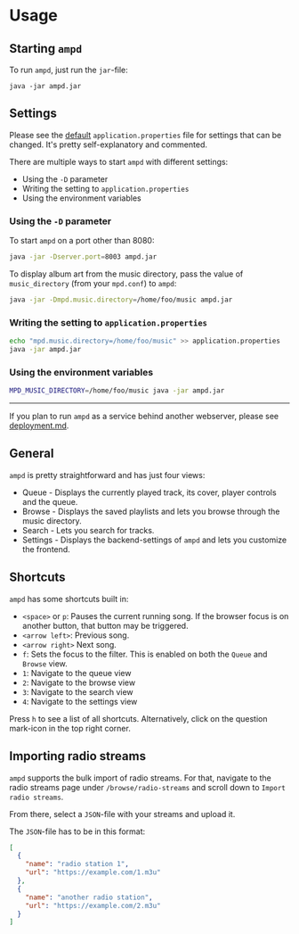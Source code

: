 # Usage

## Starting `ampd`

To run `ampd`, just run the `jar`-file:

```shell script
java -jar ampd.jar
```

## Settings

Please see the
[default](https://github.com/rain0r/ampd/blob/master/src/main/resources/application.properties)
`application.properties` file for settings that can be changed. It's pretty self-explanatory and commented.

There are multiple ways to start `ampd` with different settings:

* Using the `-D` parameter
* Writing the setting to `application.properties`
* Using the environment variables

### Using the `-D` parameter

To start `ampd` on a port other than 8080:

```sh
java -jar -Dserver.port=8003 ampd.jar
```

To display album art from the music directory, pass the value of `music_directory` (from your `mpd.conf`) to `ampd`:

```sh
java -jar -Dmpd.music.directory=/home/foo/music ampd.jar
```

### Writing the setting to `application.properties`

```sh
echo "mpd.music.directory=/home/foo/music" >> application.properties
java -jar ampd.jar
```

### Using the environment variables

```sh
MPD_MUSIC_DIRECTORY=/home/foo/music java -jar ampd.jar
```

---

If you plan to run `ampd` as a service behind another webserver, please see [deployment.md](deployment.md).

## General

`ampd` is pretty straightforward and has just four views:

* Queue - Displays the currently played track, its cover, player controls and the queue.
* Browse - Displays the saved playlists and lets you browse through the music directory.
* Search - Lets you search for tracks.
* Settings - Displays the backend-settings of `ampd` and lets you customize the frontend.

## Shortcuts

`ampd` has some shortcuts built in:

* `<space>` or `p`: Pauses the current running song. If the browser focus is on another button, that button may be
  triggered.
* `<arrow left>`: Previous song.
* `<arrow right>` Next song.
* `f`: Sets the focus to the filter. This is enabled on both the `Queue` and `Browse` view.
* `1`: Navigate to the queue view
* `2`: Navigate to the browse view
* `3`: Navigate to the search view
* `4`: Navigate to the settings view

Press `h` to see a list of all shortcuts. Alternatively, click on the question mark-icon in the top right corner.

## Importing radio streams

`ampd` supports the bulk import of radio streams. For that, navigate to the radio streams page
under `/browse/radio-streams` and scroll down to `Import radio streams`.

From there, select a `JSON`-file with your streams and upload it.

The `JSON`-file has to be in this format:

```json
[
  {
    "name": "radio station 1",
    "url": "https://example.com/1.m3u"
  },
  {
    "name": "another radio station",
    "url": "https://example.com/2.m3u"
  }
]

```
